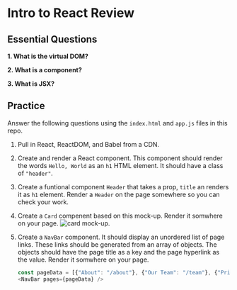 # Intro to React Review

## Essential Questions
**1. What is the virtual DOM?**

**2. What is a component?**

**3. What is JSX?**

## Practice
Answer the following questions using the `index.html` and `app.js` files in this repo.

1. Pull in React, ReactDOM, and Babel from a CDN.

2. Create and render a React component. This component should render the words `Hello, World` as an `h1` HTML element. It should have a class of `"header"`.

3. Create a funtional component `Header` that takes a prop, `title` an renders it as `h1` element. Render a `Header` on the page somewhere so you can check your work.

4. Create a `Card` compenent based on this mock-up. Render it somwhere on your page.
   ![card mock-up](./card.png).

5. Create a `NavBar` component. It should display an unordered list of page links. These links should be generated from an array of objects. The objects should have the page title as a key and the page hyperlink as the value. Render it somwhere on your page.
   ```javascript
   const pageData = [{"About": "/about"}, {"Our Team": "/team"}, {"Pricing": "/pricing"}];
   <NavBar pages={pageData} />
   ```
